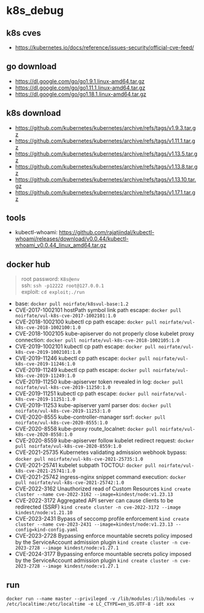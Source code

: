 # k8s_debug

## k8s cves
- <https://kubernetes.io/docs/reference/issues-security/official-cve-feed/>

## go download
- <https://dl.google.com/go/go1.9.1.linux-amd64.tar.gz>
- <https://dl.google.com/go/go1.11.1.linux-amd64.tar.gz>
- <https://dl.google.com/go/go1.18.1.linux-amd64.tar.gz>

## k8s download
- <https://github.com/kubernetes/kubernetes/archive/refs/tags/v1.9.3.tar.gz>
- <https://github.com/kubernetes/kubernetes/archive/refs/tags/v1.11.1.tar.gz>
- <https://github.com/kubernetes/kubernetes/archive/refs/tags/v1.13.5.tar.gz>
- <https://github.com/kubernetes/kubernetes/archive/refs/tags/v1.13.8.tar.gz>
- <https://github.com/kubernetes/kubernetes/archive/refs/tags/v1.13.10.tar.gz>
- <https://github.com/kubernetes/kubernetes/archive/refs/tags/v1.17.1.tar.gz>

## tools
- kubectl-whoami: <https://github.com/rajatjindal/kubectl-whoami/releases/download/v0.0.44/kubectl-whoami_v0.0.44_linux_amd64.tar.gz>

## docker hub
> root password: `K8s@env`<br>
> ssh: `ssh -p12222 root@127.0.0.1`<br>
> exploit: `cd exploit;./run`<br>

- base: `docker pull noirfate/k8svul-base:1.2`
- CVE-2017-1002101 hostPath symbol link path escape: `docker pull noirfate/vul-k8s-cve-2017-1002101:1.0`
- CVE-2018-1002100 kubectl cp path escape: `docker pull noirfate/vul-k8s-cve-2018-1002100:1.0`
- CVE-2018-1002105 kube-apiserver do not properly close kubelet proxy connection: `docker pull noirfate/vul-k8s-cve-2018-1002105:1.0`
- CVE-2019-1002101 kubectl cp path escape: `docker pull noirfate/vul-k8s-cve-2019-1002101:1.0`
- CVE-2019-11246 kubectl cp path escape: `docker pull noirfate/vul-k8s-cve-2019-11246:1.0`
- CVE-2019-11249 kubectl cp path escape: `docker pull noirfate/vul-k8s-cve-2019-11249:1.0`
- CVE-2019-11250 kube-apiserver token revealed in log: `docker pull noirfate/vul-k8s-cve-2019-11250:1.0`
- CVE-2019-11251 kubectl cp path escape: `docker pull noirfate/vul-k8s-cve-2019-11251:1.0`
- CVE-2019-11253 kube-apiserver yaml parser dos: `docker pull noirfate/vul-k8s-cve-2019-11253:1.0`
- CVE-2020-8555 kube-controller-manager ssrf: `docker pull noirfate/vul-k8s-cve-2020-8555:1.0`
- CVE-2020-8558 kube-proxy route_localnet: `docker pull noirfate/vul-k8s-cve-2020-8558:1.0`
- CVE-2020-8559 kube-apiserver follow kubelet redirect request: `docker pull noirfate/vul-k8s-cve-2020-8559:1.0`
- CVE-2021-25735 Kubernetes validating admission webhook bypass: `docker pull noirfate/vul-k8s-cve-2021-25735:1.0`
- CVE-2021-25741 kubelet subpath TOCTOU: `docker pull noirfate/vul-k8s-cve-2021-25741:1.0`
- CVE-2021-25742 ingress-nginx snippet command execution: `docker pull noirfate/vul-k8s-cve-2021-25742:1.0`
- CVE-2022-3162 Unauthorized read of Custom Resources `kind create cluster --name cve-2022-3162 --image=kindest/node:v1.23.13`
- CVE-2022-3172 Aggregated API server can cause clients to be redirected (SSRF) `kind create cluster -n cve-2022-3172 --image kindest/node:v1.21.10`
- CVE-2023-2431 Bypass of seccomp profile enforcement `kind create cluster --name cve-2023-2431 --image=kindest/node:v1.23.13 --config=kind-config.yaml`
- CVE-2023-2728 Bypassing enforce mountable secrets policy imposed by the ServiceAccount admission plugin `kind create cluster -n cve-2023-2728 --image kindest/node:v1.27.1`
- CVE-2024-3177 Bypassing enforce mountable secrets policy imposed by the ServiceAccount admission plugin `kind create cluster -n cve-2023-2728 --image kindest/node:v1.27.1`

## run
```
docker run --name master --privileged -v /lib/modules:/lib/modules -v /etc/localtime:/etc/localtime -e LC_CTYPE=en_US.UTF-8 -idt xxx
```